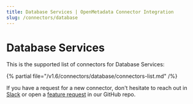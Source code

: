 ```yaml
---
title: Database Services | OpenMetadata Connector Integration
slug: /connectors/database
---
```


# Database Services

This is the supported list of connectors for Database Services:

{% partial file="/v1.6/connectors/database/connectors-list.md" /%}

If you have a request for a new connector, don't hesitate to reach out in [Slack](https://slack.open-metadata.org/) or
open a [feature request](https://github.com/open-metadata/OpenMetadata/issues/new/choose) in our GitHub repo.
